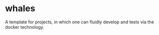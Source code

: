 # whales
A template for projects, in which one can fluidly develop and tests via the docker technology.
